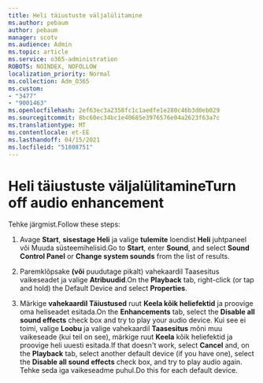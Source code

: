 ```yaml
---
title: Heli täiustuste väljalülitamine
ms.author: pebaum
author: pebaum
manager: scotv
ms.audience: Admin
ms.topic: article
ms.service: o365-administration
ROBOTS: NOINDEX, NOFOLLOW
localization_priority: Normal
ms.collection: Adm_O365
ms.custom:
- "3477"
- "9001463"
ms.openlocfilehash: 2ef63ec3a2358fc1c1aedfe1e280c46b3d0eb029
ms.sourcegitcommit: 8bc60ec34bc1e40685e3976576e04a2623f63a7c
ms.translationtype: MT
ms.contentlocale: et-EE
ms.lasthandoff: 04/15/2021
ms.locfileid: "51808751"
---
```

# <a name="turn-off-audio-enhancement"></a><span data-ttu-id="f3e51-102">Heli täiustuste väljalülitamine</span><span class="sxs-lookup"><span data-stu-id="f3e51-102">Turn off audio enhancement</span></span>

<span data-ttu-id="f3e51-103">Tehke järgmist.</span><span class="sxs-lookup"><span data-stu-id="f3e51-103">Follow these steps:</span></span>

1. <span data-ttu-id="f3e51-104">Avage **Start**, **sisestage Heli** ja valige **tulemite** loendist **Heli** juhtpaneel või Muuda süsteemihelisid.</span><span class="sxs-lookup"><span data-stu-id="f3e51-104">Go to **Start**, enter **Sound**, and select **Sound Control Panel** or **Change system sounds** from the list of results.</span></span>

2. <span data-ttu-id="f3e51-105">Paremklõpsake **(või** puudutage pikalt) vahekaardil Taasesitus vaikeseadet ja valige **Atribuudid**.</span><span class="sxs-lookup"><span data-stu-id="f3e51-105">On the **Playback** tab, right-click (or tap and hold) the Default Device and select **Properties**.</span></span>

3. <span data-ttu-id="f3e51-106">Märkige **vahekaardil Täiustused** ruut **Keela kõik heliefektid** ja proovige oma heliseadet esitada.</span><span class="sxs-lookup"><span data-stu-id="f3e51-106">On the **Enhancements** tab, select the **Disable all sound effects** check box and try to play your audio device.</span></span> <span data-ttu-id="f3e51-107">Kui see ei toimi, valige **Loobu** ja valige vahekaardil **Taasesitus** mõni muu vaikeseade (kui teil on see), märkige ruut **Keela** kõik heliefektid ja proovige heli uuesti esitada.</span><span class="sxs-lookup"><span data-stu-id="f3e51-107">If that doesn't work, select **Cancel** and, on the **Playback** tab, select another default device (if you have one), select the **Disable all sound effects** check box, and try to play audio again.</span></span> <span data-ttu-id="f3e51-108">Tehke seda iga vaikeseadme puhul.</span><span class="sxs-lookup"><span data-stu-id="f3e51-108">Do this for each default device.</span></span>
